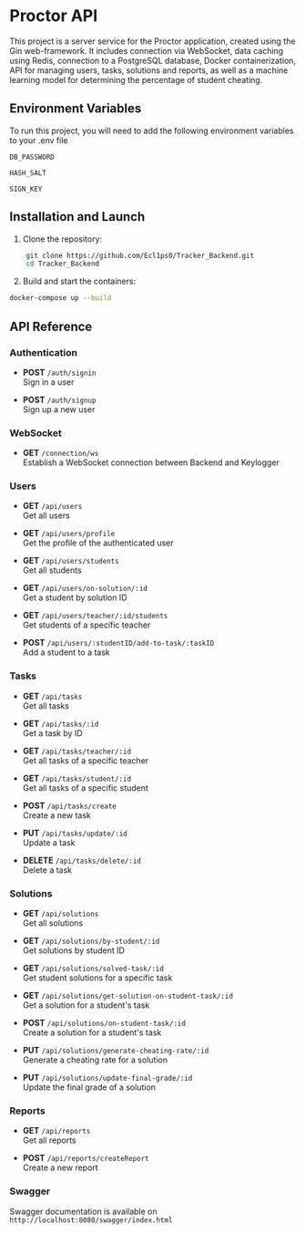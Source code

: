 
# Proctor API

This project is a server service for the Proctor application, created using the Gin web-framework. It includes connection via WebSocket, data caching using Redis, connection to a PostgreSQL database, Docker containerization, API for managing users, tasks, solutions and reports, as well as a machine learning model for determining the percentage of student cheating.
## Environment Variables

To run this project, you will need to add the following environment variables to your .env file

`DB_PASSWORD`

`HASH_SALT`

`SIGN_KEY`


## Installation and Launch

1. Clone the repository:
```bash
    git clone https://github.com/Ecl1ps0/Tracker_Backend.git
    cd Tracker_Backend
```

2. Build and start the containers:
```bash
docker-compose up --build
```



## API Reference

### Authentication

- **POST** `/auth/signin`  
  Sign in a user

- **POST** `/auth/signup`  
  Sign up a new user

### WebSocket

- **GET** `/connection/ws`  
  Establish a WebSocket connection between Backend and Keylogger

### Users

- **GET** `/api/users`  
  Get all users

- **GET** `/api/users/profile`  
  Get the profile of the authenticated user

- **GET** `/api/users/students`  
  Get all students

- **GET** `/api/users/on-solution/:id`  
  Get a student by solution ID

- **GET** `/api/users/teacher/:id/students`  
  Get students of a specific teacher

- **POST** `/api/users/:studentID/add-to-task/:taskID`  
  Add a student to a task

### Tasks

- **GET** `/api/tasks`  
  Get all tasks

- **GET** `/api/tasks/:id`  
  Get a task by ID

- **GET** `/api/tasks/teacher/:id`  
  Get all tasks of a specific teacher

- **GET** `/api/tasks/student/:id`  
  Get all tasks of a specific student

- **POST** `/api/tasks/create`  
  Create a new task

- **PUT** `/api/tasks/update/:id`  
  Update a task

- **DELETE** `/api/tasks/delete/:id`  
  Delete a task

### Solutions

- **GET** `/api/solutions`  
  Get all solutions

- **GET** `/api/solutions/by-student/:id`  
  Get solutions by student ID

- **GET** `/api/solutions/solved-task/:id`  
  Get student solutions for a specific task

- **GET** `/api/solutions/get-solution-on-student-task/:id`  
  Get a solution for a student's task

- **POST** `/api/solutions/on-student-task/:id`  
  Create a solution for a student's task

- **PUT** `/api/solutions/generate-cheating-rate/:id`  
  Generate a cheating rate for a solution

- **PUT** `/api/solutions/update-final-grade/:id`  
  Update the final grade of a solution

### Reports

- **GET** `/api/reports`  
  Get all reports

- **POST** `/api/reports/createReport`  
  Create a new report

### Swagger

Swagger documentation is available on `http://localhost:8080/swagger/index.html`

